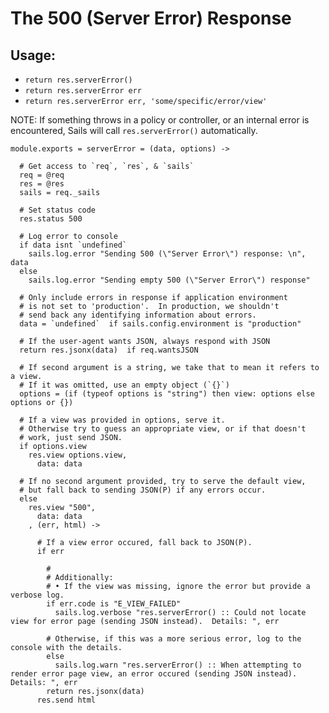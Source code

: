 
# The 500 (Server Error) Response

## Usage:

+ `return res.serverError()`
+ `return res.serverError err`
+ `return res.serverError err, 'some/specific/error/view'`

NOTE:
If something throws in a policy or controller, or an internal
error is encountered, Sails will call `res.serverError()`
automatically.

    module.exports = serverError = (data, options) ->

      # Get access to `req`, `res`, & `sails`
      req = @req
      res = @res
      sails = req._sails

      # Set status code
      res.status 500

      # Log error to console
      if data isnt `undefined`
        sails.log.error "Sending 500 (\"Server Error\") response: \n", data
      else
        sails.log.error "Sending empty 500 (\"Server Error\") response"

      # Only include errors in response if application environment
      # is not set to 'production'.  In production, we shouldn't
      # send back any identifying information about errors.
      data = `undefined`  if sails.config.environment is "production"

      # If the user-agent wants JSON, always respond with JSON
      return res.jsonx(data)  if req.wantsJSON

      # If second argument is a string, we take that to mean it refers to a view.
      # If it was omitted, use an empty object (`{}`)
      options = (if (typeof options is "string") then view: options else options or {})

      # If a view was provided in options, serve it.
      # Otherwise try to guess an appropriate view, or if that doesn't
      # work, just send JSON.
      if options.view
        res.view options.view,
          data: data

      # If no second argument provided, try to serve the default view,
      # but fall back to sending JSON(P) if any errors occur.
      else
        res.view "500",
          data: data
        , (err, html) ->

          # If a view error occured, fall back to JSON(P).
          if err

            #
            # Additionally:
            # • If the view was missing, ignore the error but provide a verbose log.
            if err.code is "E_VIEW_FAILED"
              sails.log.verbose "res.serverError() :: Could not locate view for error page (sending JSON instead).  Details: ", err

            # Otherwise, if this was a more serious error, log to the console with the details.
            else
              sails.log.warn "res.serverError() :: When attempting to render error page view, an error occured (sending JSON instead).  Details: ", err
            return res.jsonx(data)
          res.send html
